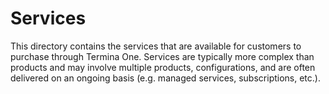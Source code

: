 # Services

This directory contains the services that are available for customers to purchase through Termina One. Services are typically more complex than products and may involve multiple products, configurations, and are often delivered on an ongoing basis (e.g. managed services, subscriptions, etc.).

